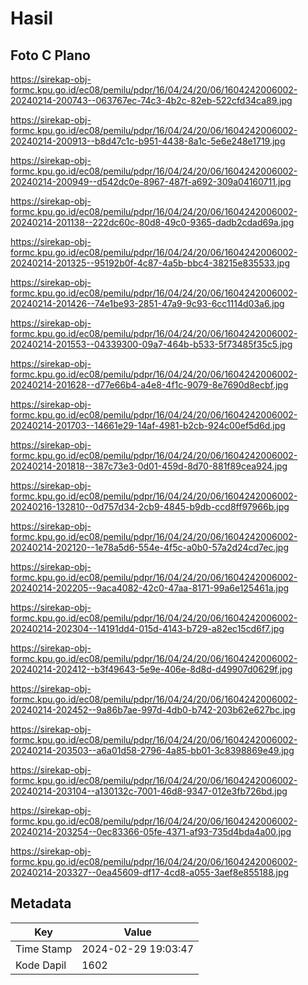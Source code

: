 # Hasil

## Foto C Plano

https://sirekap-obj-formc.kpu.go.id/ec08/pemilu/pdpr/16/04/24/20/06/1604242006002-20240214-200743--063767ec-74c3-4b2c-82eb-522cfd34ca89.jpg

https://sirekap-obj-formc.kpu.go.id/ec08/pemilu/pdpr/16/04/24/20/06/1604242006002-20240214-200913--b8d47c1c-b951-4438-8a1c-5e6e248e1719.jpg

https://sirekap-obj-formc.kpu.go.id/ec08/pemilu/pdpr/16/04/24/20/06/1604242006002-20240214-200949--d542dc0e-8967-487f-a692-309a04160711.jpg

https://sirekap-obj-formc.kpu.go.id/ec08/pemilu/pdpr/16/04/24/20/06/1604242006002-20240214-201138--222dc60c-80d8-49c0-9365-dadb2cdad69a.jpg

https://sirekap-obj-formc.kpu.go.id/ec08/pemilu/pdpr/16/04/24/20/06/1604242006002-20240214-201325--95192b0f-4c87-4a5b-bbc4-38215e835533.jpg

https://sirekap-obj-formc.kpu.go.id/ec08/pemilu/pdpr/16/04/24/20/06/1604242006002-20240214-201426--74e1be93-2851-47a9-9c93-6cc1114d03a6.jpg

https://sirekap-obj-formc.kpu.go.id/ec08/pemilu/pdpr/16/04/24/20/06/1604242006002-20240214-201553--04339300-09a7-464b-b533-5f73485f35c5.jpg

https://sirekap-obj-formc.kpu.go.id/ec08/pemilu/pdpr/16/04/24/20/06/1604242006002-20240214-201628--d77e66b4-a4e8-4f1c-9079-8e7690d8ecbf.jpg

https://sirekap-obj-formc.kpu.go.id/ec08/pemilu/pdpr/16/04/24/20/06/1604242006002-20240214-201703--14661e29-14af-4981-b2cb-924c00ef5d6d.jpg

https://sirekap-obj-formc.kpu.go.id/ec08/pemilu/pdpr/16/04/24/20/06/1604242006002-20240214-201818--387c73e3-0d01-459d-8d70-881f89cea924.jpg

https://sirekap-obj-formc.kpu.go.id/ec08/pemilu/pdpr/16/04/24/20/06/1604242006002-20240216-132810--0d757d34-2cb9-4845-b9db-ccd8ff97966b.jpg

https://sirekap-obj-formc.kpu.go.id/ec08/pemilu/pdpr/16/04/24/20/06/1604242006002-20240214-202120--1e78a5d6-554e-4f5c-a0b0-57a2d24cd7ec.jpg

https://sirekap-obj-formc.kpu.go.id/ec08/pemilu/pdpr/16/04/24/20/06/1604242006002-20240214-202205--9aca4082-42c0-47aa-8171-99a6e125461a.jpg

https://sirekap-obj-formc.kpu.go.id/ec08/pemilu/pdpr/16/04/24/20/06/1604242006002-20240214-202304--14191dd4-015d-4143-b729-a82ec15cd6f7.jpg

https://sirekap-obj-formc.kpu.go.id/ec08/pemilu/pdpr/16/04/24/20/06/1604242006002-20240214-202412--b3f49643-5e9e-406e-8d8d-d49907d0629f.jpg

https://sirekap-obj-formc.kpu.go.id/ec08/pemilu/pdpr/16/04/24/20/06/1604242006002-20240214-202452--9a86b7ae-997d-4db0-b742-203b62e627bc.jpg

https://sirekap-obj-formc.kpu.go.id/ec08/pemilu/pdpr/16/04/24/20/06/1604242006002-20240214-203503--a6a01d58-2796-4a85-bb01-3c8398869e49.jpg

https://sirekap-obj-formc.kpu.go.id/ec08/pemilu/pdpr/16/04/24/20/06/1604242006002-20240214-203104--a130132c-7001-46d8-9347-012e3fb726bd.jpg

https://sirekap-obj-formc.kpu.go.id/ec08/pemilu/pdpr/16/04/24/20/06/1604242006002-20240214-203254--0ec83366-05fe-4371-af93-735d4bda4a00.jpg

https://sirekap-obj-formc.kpu.go.id/ec08/pemilu/pdpr/16/04/24/20/06/1604242006002-20240214-203327--0ea45609-df17-4cd8-a055-3aef8e855188.jpg


## Metadata

| Key        | Value               |
| ---------- | ------------------- |
| Time Stamp | 2024-02-29 19:03:47 |
| Kode Dapil | 1602                |



